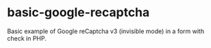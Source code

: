 # basic-google-recaptcha
Basic example of Google reCaptcha v3 (invisible mode) in a form with check in PHP.
